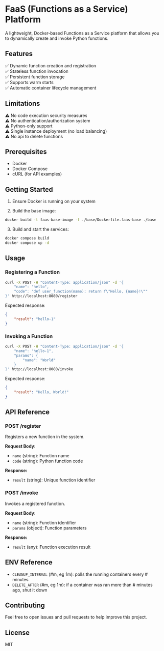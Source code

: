 # FaaS (Functions as a Service) Platform

A lightweight, Docker-based Functions as a Service platform that allows you to dynamically create and invoke Python functions.

## Features

✅ Dynamic function creation and registration  
✅ Stateless function invocation  
✅ Persistent function storage  
✅ Supports warm starts  
✅ Automatic container lifecycle management  

## Limitations

⚠️ No code execution security measures  
⚠️ No authentication/authorization system  
⚠️ Python-only support  
⚠️ Single instance deployment (no load balancing)  
⚠️ No api to delete functions  

## Prerequisites

- Docker
- Docker Compose
- cURL (for API examples)

## Getting Started

1. Ensure Docker is running on your system

2. Build the base image:
```bash
docker build -t faas-base-image -f ./base/Dockerfile.faas-base ./base
```

3. Build and start the services:
```bash
docker compose build
docker compose up -d
```

## Usage

### Registering a Function

```bash
curl -X POST -H "Content-Type: application/json" -d '{
    "name": "hello",
    "code": "def user_function(name): return f\"Hello, {name}!\""
}' http://localhost:8080/register
```

Expected response:
```json
{
    "result": "hello-1"
}
```

### Invoking a Function

```bash
curl -X POST -H "Content-Type: application/json" -d '{
    "name": "hello-1",
    "params": {
        "name": "World"
    }
}' http://localhost:8080/invoke
```

Expected response:
```json
{
    "result": "Hello, World!"
}
```

## API Reference

### POST /register
Registers a new function in the system.

**Request Body:**
- `name` (string): Function name
- `code` (string): Python function code

**Response:**
- `result` (string): Unique function identifier

### POST /invoke
Invokes a registered function.

**Request Body:**
- `name` (string): Function identifier
- `params` (object): Function parameters

**Response:**
- `result` (any): Function execution result

## ENV Reference
- `CLEANUP_INTERVAL` (#m, eg 1m): polls the running containers every # minutes
- `DELETE_AFTER` (#m, eg 1m): if a container was ran more than # minutes ago, shut it down

## Contributing

Feel free to open issues and pull requests to help improve this project.

## License
MIT
